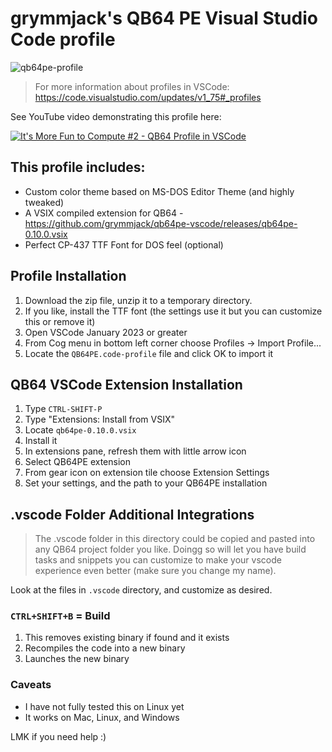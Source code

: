 # grymmjack's QB64 PE Visual Studio Code profile

![qb64pe-profile](https://user-images.githubusercontent.com/412263/227123786-a59efb2c-ab11-47aa-82a3-144ac9bdbbd2.png)

> For more information about profiles in VSCode: https://code.visualstudio.com/updates/v1_75#_profiles

See YouTube video demonstrating this profile here:  

[![It's More Fun to Compute #2 - QB64 Profile in VSCode](https://img.youtube.com/vi/TF-jJa3G8P4/0.jpg)](https://www.youtube.com/watch?v=TF-jJa3G8P4)

## This profile includes:

- Custom color theme based on MS-DOS Editor Theme (and highly tweaked)
- A VSIX compiled extension for QB64 - https://github.com/grymmjack/qb64pe-vscode/releases/qb64pe-0.10.0.vsix
- Perfect CP-437 TTF Font for DOS feel (optional)

## Profile Installation
1. Download the zip file, unzip it to a temporary directory.
2. If you like, install the TTF font (the settings use it but you can customize this or remove it)
3. Open VSCode January 2023 or greater
4. From Cog menu in bottom left corner choose Profiles -> Import Profile...
5. Locate the `QB64PE.code-profile` file and click OK to import it

## QB64 VSCode Extension Installation
1. Type `CTRL-SHIFT-P`
2. Type "Extensions: Install from VSIX"
3. Locate `qb64pe-0.10.0.vsix`
4. Install it
5. In extensions pane, refresh them with little arrow icon
6. Select QB64PE extension
7. From gear icon on extension tile choose Extension Settings
8. Set your settings, and the path to your QB64PE installation

## .vscode Folder Additional Integrations
> The .vscode folder in this directory could be copied and pasted into any QB64 project folder you like. Doingg so will let you have build tasks and snippets you can customize 
> to make your vscode experience even better (make sure you change my name).

Look at the files in `.vscode` directory, and customize as desired.

### `CTRL+SHIFT+B` = Build
1. This removes existing binary if found and it exists
2. Recompiles the code into a new binary
3. Launches the new binary

### Caveats
- I have not fully tested this on Linux yet
- It works on Mac, Linux, and Windows

LMK if you need help :)


